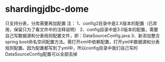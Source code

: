 # shardingjdbc-dome
只支持分表，分库需要再加配置
注：
1、config2目录中是2.X版本的配置（已弃用，保留只为了看文件中的注释说明）
2、config目录中是3.0版本的配置，需要自己写数据源和分表规则配置文件，即：DataSourceConfig.java
3、新添加整合spring boot命名空间配置方法。需打开xml中依赖配置，打开yml中数据源和分表规则配置。因为配置都写到了yml中，所以config目录中我们自己写的DataSourceConfig配置可以全部去掉

